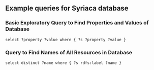 ## Example queries for Syriaca database

### Basic Exploratory Query to Find Properties and Values of Database

`select ?property ?value
where {
  ?s ?property ?value
  }`


### Query to Find Names of All Resources in Database

`select distinct ?name
where {
  ?s rdfs:label ?name
}`
